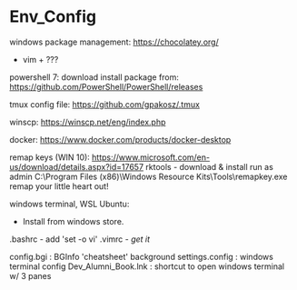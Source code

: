 # Env_Config

windows package management: https://chocolatey.org/
  * vim + ???

powershell 7: download install package from: https://github.com/PowerShell/PowerShell/releases

tmux config file: https://github.com/gpakosz/.tmux

winscp: https://winscp.net/eng/index.php

docker: https://www.docker.com/products/docker-desktop

remap keys (WIN 10): https://www.microsoft.com/en-us/download/details.aspx?id=17657
	rktools - download & install
	run as admin C:\Program Files (x86)\Windows Resource Kits\Tools\remapkey.exe
	remap your little heart out!

windows terminal, WSL Ubuntu: 
  * Install from windows store.
  
 
.bashrc - add 'set -o vi'
.vimrc - *get it*


config.bgi : BGInfo 'cheatsheet' background
settings.config : windows terminal config
Dev_Alumni_Book.lnk : shortcut to open windows terminal w/ 3 panes
